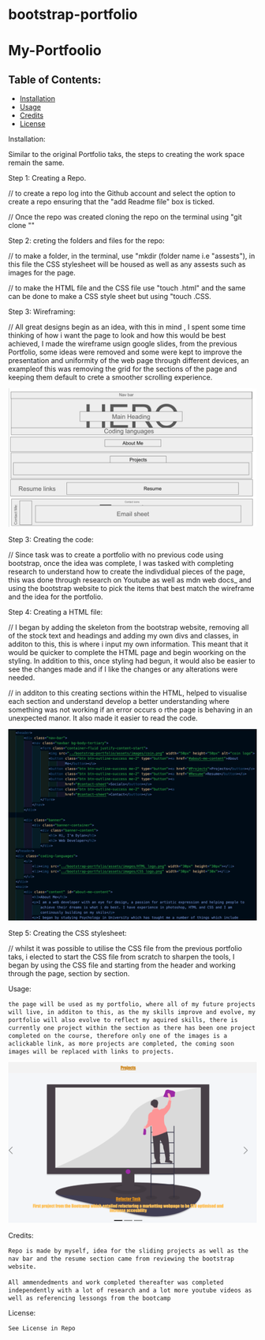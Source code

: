 # bootstrap-portfolio
# My-Portfoolio

## Table of Contents: 
* [Installation](#installation)
* [Usage](#usage)
* [Credits](#credits)
* [License](#license)


Installation: 

Similar to the original Portfolio taks, the steps to creating the work space remain the same.

Step 1: Creating a Repo. 

// to create a repo log into the Github account and select the option to create a repo ensuring that the "add Readme file" box is ticked. 

// Once the repo was created cloning the repo on the terminal using "git clone "<SSH link>"

Step 2: creting the folders and files for the repo:

// to make a folder, in the terminal, use "mkdir (folder name i.e "assests"), in this file the CSS stylesheet will be housed as well as any assests such as images for the page. 

// to make the HTML file and the CSS file use "touch <file name>.html" and the same can be done to make a CSS style sheet but using "touch <file name>.CSS. 

Step 3: Wireframing: 

// All great designs begin as an idea, with this in mind , I spent some time thinking of how i want the page to look and how this would be best achieved, I made the wireframe usign google slides, from the previous Portfolio, some ideas were removed and some were kept to improve the presentation and uniformity of the web page through different devices, an exampleof this was removing the grid for the sections of the page and keeping them default to crete a smoother scrolling experience.

![Wireframe](./assets/images/Screenshot%202024-01-02%20at%2023.06.15.png)

Step 3: Creating the code: 

// Since task was to create a portfolio with no previous code using bootstrap, once the idea was complete, I was tasked with completing research to understand how to create the indivdidual pieces of the page, this was done through research on Youtube as well as mdn web docs_ and using the bootstrap website to pick the items that best match the wireframe and the idea for the portfolio. 

Step 4: Creating a HTML file: 

// I began by adding the skeleton from the bootstrap website, removing all of the stock text and headings and adding my own divs and classes, in additon to this, this is where i input my own information. This meant that it would be quicker to complete the HTML page and begin woorking on the styling. In addition to this, once styling had begun, it would also be easier to see the changes made and if I like the changes or any alterations were needed.

// in additon to this creating sections within the HTML, helped to visualise each section and understand develop a better understanding where something was not working if an error occurs o rthe page is behaving in an unexpected manor. It also made it easier to read the code. 

![HTML-sections](./assets/images/HTML%20file.png)

Step 5: Creating the CSS stylesheet: 

// whilst it was possible to utilise the CSS file from the previous portfolio taks, i elected to start the CSS file from scratch to sharpen the tools, I began by using the CSS file and starting from the header and working through the page, section by section.

Usage: 

    the page will be used as my portfolio, where all of my future projects will live, in additon to this, as the my skills improve and evolve, my portfolio will also evolve to reflect my aquired skills, there is currently one project within the section as there has been one project completed on the course, therefore only one of the images is a aclickable link, as more projects are completed, the coming soon images will be replaced with links to projects. 

![Projects](./assets/images/Projects.png)

Credits: 

    Repo is made by myself, idea for the sliding projects as well as the nav bar and the resume section came from reviewing the bootstrap website.
    
    All ammendedments and work completed thereafter was completed independently with a lot of research and a lot more youtube videos as well as referencing lessongs from the bootcamp

License:

    See License in Repo